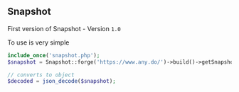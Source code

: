 ## Snapshot

First version of Snapshot - Version `1.0`

To use is very simple
```PHP
include_once('snapshot.php');
$snapshot = Snapshot::forge('https://www.any.do/')->build()->getSnapshot();

// converts to object
$decoded = json_decode($snapshot);
```
